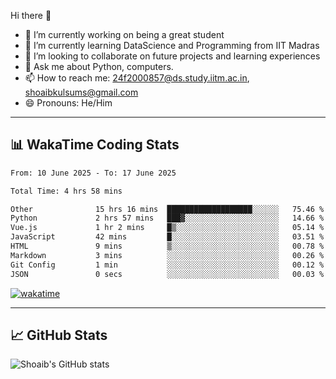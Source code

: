 Hi there 👋

<!--
**shoaib2000857/shoaib2000857** is a ✨ _special_ ✨ repository because its `README.md` (this file) appears on your GitHub profile.

Here are some ideas to get you started: -->

- 🔭 I’m currently working on being a great student  
- 🌱 I’m currently learning DataScience and Programming from IIT Madras  
- 👯 I’m looking to collaborate on future projects and learning experiences  
- 💬 Ask me about Python, computers.  
- 📫 How to reach me: 24f2000857@ds.study.iitm.ac.in, shoaibkulsums@gmail.com  
- 😄 Pronouns: He/Him  

---

## 📊 WakaTime Coding Stats

<!--START_SECTION:waka-->

```txt
From: 10 June 2025 - To: 17 June 2025

Total Time: 4 hrs 58 mins

Other              15 hrs 16 mins  ███████████████████░░░░░░   75.46 %
Python             2 hrs 57 mins   ███▓░░░░░░░░░░░░░░░░░░░░░   14.66 %
Vue.js             1 hr 2 mins     █▒░░░░░░░░░░░░░░░░░░░░░░░   05.14 %
JavaScript         42 mins         █░░░░░░░░░░░░░░░░░░░░░░░░   03.51 %
HTML               9 mins          ▒░░░░░░░░░░░░░░░░░░░░░░░░   00.78 %
Markdown           3 mins          ░░░░░░░░░░░░░░░░░░░░░░░░░   00.26 %
Git Config         1 min           ░░░░░░░░░░░░░░░░░░░░░░░░░   00.12 %
JSON               0 secs          ░░░░░░░░░░░░░░░░░░░░░░░░░   00.03 %
```

<!--END_SECTION:waka-->

[![wakatime](https://wakatime.com/badge/user/a85deef6-2e94-465d-998e-c54914c040a2.svg)](https://wakatime.com/@a85deef6-2e94-465d-998e-c54914c040a2)

---

## 📈 GitHub Stats

![Shoaib's GitHub stats](https://github-readme-stats.vercel.app/api?username=shoaib2000857&show_icons=true&theme=radical)
